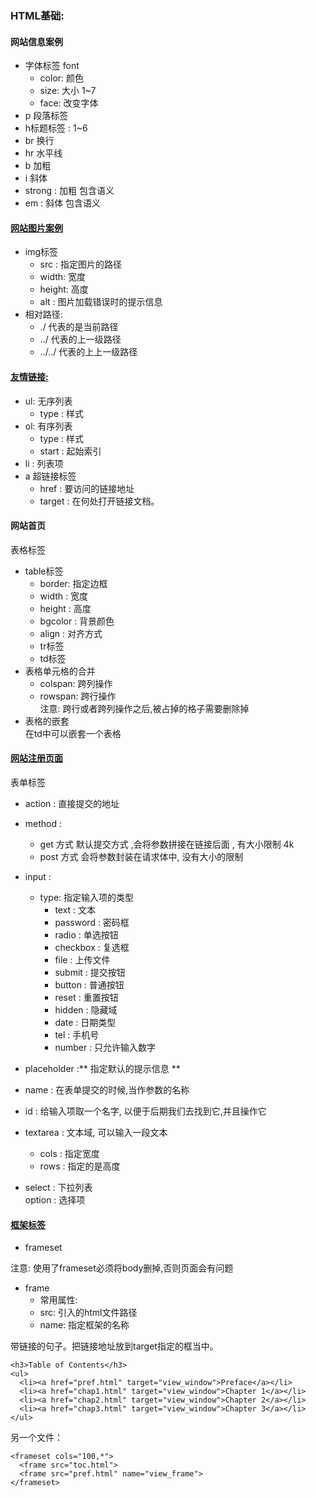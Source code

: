 ### HTML基础:

#### 网站信息案例
  - 字体标签 font
    - color: 颜色
    - size:  大小 1~7
    - face: 改变字体
  - p 段落标签
  - h标题标签 : 1~6
  - br 换行
  - hr 水平线
  - b 加粗
  - i  斜体
  - strong : 加粗  包含语义
  - em : 斜体  包含语义
#### [网站图片案例](网站图片案例.html)
  - img标签
    - src : 指定图片的路径
    - width: 宽度
    - height: 高度
    - alt : 图片加载错误时的提示信息
  - 相对路径:
    - ./  代表的是当前路径
    - ../  代表的上一级路径
    - ../../ 代表的上上一级路径
#### [友情链接:](友情链接.html)
  - ul: 无序列表
    - type : 样式
  - ol: 有序列表
    - type : 样式
    - start : 起始索引
  - li : 列表项
  - a 超链接标签
    - href : 要访问的链接地址
    - target : 在何处打开链接文档。
#### 网站首页 
表格标签
  - table标签
    - border: 指定边框
    - width : 宽度
    - height : 高度
    - bgcolor : 背景颜色
    - align : 对齐方式
    - tr标签
    - td标签   
  - 表格单元格的合并  
    - colspan: 跨列操作
    - rowspan: 跨行操作  
     注意: 跨行或者跨列操作之后,被占掉的格子需要删除掉 
  - 表格的嵌套  
    在td中可以嵌套一个表格
    
#### [网站注册页面](网站注册页面.html)

表单标签
- action : 直接提交的地址
  
- method : 
  -  get 方式 默认提交方式 ,会将参数拼接在链接后面 , 有大小限制 4k 
  - post 方式 会将参数封装在请求体中, 没有大小的限制
  
- input :
  - type: 指定输入项的类型
    - text : 文本 
    - password : 密码框 
    - radio : 单选按钮
    - checkbox : 复选框
    - file : 上传文件
    - submit : 提交按钮
    - button : 普通按钮
    - reset	: 重置按钮
    - hidden : 隐藏域
    - date    : 日期类型 
    - tel     : 手机号  
    - number   : 只允许输入数字  
  
- placeholder :** 指定默认的提示信息  **
- name : 在表单提交的时候,当作参数的名称  
- id : 给输入项取一个名字, 以便于后期我们去找到它,并且操作它  

- textarea : 文本域, 可以输入一段文本  
    - cols : 指定宽度  
    - rows : 指定的是高度  

- select  : 下拉列表  
    option : 选择项      
    
#### [框架标签](框架标签.html)   
- frameset  

注意: 使用了frameset必须将body删掉,否则页面会有问题  

- frame  
  - 常用属性:  
  - src: 引入的html文件路径  
  -	name: 指定框架的名称  
  
  
带链接的句子。把链接地址放到target指定的框当中。

    <h3>Table of Contents</h3>
    <ul>
      <li><a href="pref.html" target="view_window">Preface</a></li>
      <li><a href="chap1.html" target="view_window">Chapter 1</a></li>
      <li><a href="chap2.html" target="view_window">Chapter 2</a></li>
      <li><a href="chap3.html" target="view_window">Chapter 3</a></li>
    </ul> 
另一个文件：

    <frameset cols="100,*">
      <frame src="toc.html">
      <frame src="pref.html" name="view_frame">
    </frameset> 